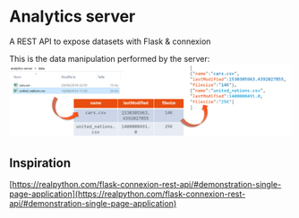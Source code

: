 # Analytics server

A REST API to expose datasets
with Flask & connexion 

This is the data manipulation performed by the server:
![analytics-server.png](analytics-server.png)

## Inspiration
[https://realpython.com/flask-connexion-rest-api/#demonstration-single-page-application](https://realpython.com/flask-connexion-rest-api/#demonstration-single-page-application)